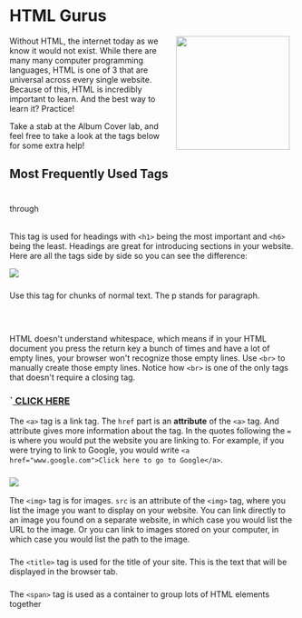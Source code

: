 # HTML Gurus

<img src="https://s3.amazonaws.com/after-school-assets/ryan-gosling-programmer-html.jpg" height="200px" align="right" hspace="10">

Without HTML, the internet today as we know it would not exist. While there are many many computer programming languages, HTML is one of 3 that are universal across every single website. Because of this, HTML is incredibly important to learn. And the best way to learn it? Practice!

Take a stab at the Album Cover lab, and feel free to take a look at the tags below for some extra help!


## Most Frequently Used Tags

### <h1> </h1> through <h6> </h6>

This tag is used for headings with `<h1>` being the most important and `<h6>` being the least. Headings are great for introducing sections in your website. Here are all the tags side by side so you can see the difference:

<img src="https://after-school-assets.s3.amazonaws.com/h1-h6.png">

### <p> </p>

 Use this tag for chunks of normal text. The p stands for paragraph.

### <br>

HTML doesn't understand whitespace, which means if in your HTML document you press the return key a bunch of times and have a lot of empty lines, your browser won't recognize those empty lines. Use `<br>` to manually create those empty lines. Notice how `<br>` is one of the only tags that doesn't require a closing tag.

### `<a href="www.google.com"> CLICK HERE </a>

The `<a>` tag is a link tag. The `href` part is an **attribute** of the `<a>` tag. And attribute gives more information about the tag. In the quotes following the `=` is where you would put the website you are linking to. For example, if you were trying to link to Google, you would write `<a href="www.google.com">Click here to go to Google</a>`.

### <img src="http://cdn.sheknows.com/articles/2013/04/Puppy_2.jpg"> 

The `<img>` tag is for images. `src` is an attribute of the `<img>` tag, where you list the image you want to display on your website. You can link directly to an image you found on a separate website, in which case you would list the URL to the image. Or you can link to images stored on your computer, in which case you would list the path to the image.

### <title> </title>

The `<title>` tag is used for the title of your site. This is the text that will be displayed in the browser tab.

### <span> <span> 

The `<span>` tag is used as a container to group lots of HTML elements together


